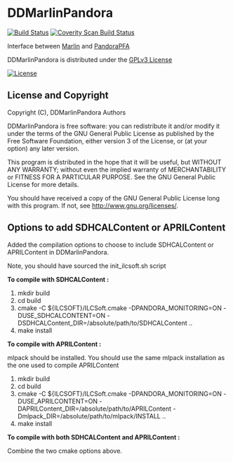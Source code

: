 # DDMarlinPandora
[![Build Status](https://travis-ci.org/iLCSoft/DDMarlinPandora.svg?branch=master)](https://travis-ci.org/iLCSoft/DDMarlinPandora)
[![Coverity Scan Build Status](https://scan.coverity.com/projects/11933/badge.svg)](https://scan.coverity.com/projects/ilcsoft-ddmarlinpandora)

Interface between [Marlin](https://github.com/iLCSoft/Marlin) and [PandoraPFA](https://github.com/PandoraPFA)

DDMarlinPandora is distributed under the [GPLv3 License](http://www.gnu.org/licenses/gpl-3.0.en.html)

[![License](https://www.gnu.org/graphics/gplv3-127x51.png)](https://www.gnu.org/licenses/gpl-3.0.en.html)

## License and Copyright
Copyright (C), DDMarlinPandora Authors

DDMarlinPandora is free software: you can redistribute it and/or modify it under the terms of the GNU General Public License as published by the Free Software Foundation, either version 3 of the License, or (at your option) any later version.

This program is distributed in the hope that it will be useful, but WITHOUT ANY WARRANTY; without even the implied warranty of MERCHANTABILITY or FITNESS FOR A PARTICULAR PURPOSE.  See the GNU General Public License for more details.

You should have received a copy of the GNU General Public License long with this program.  If not, see <http://www.gnu.org/licenses/>.

## Options to add SDHCALContent or APRILContent

Added the compilation options to choose to include SDHCALContent or APRILContent in DDMarlinPandora.

Note, you should have sourced the init_ilcsoft.sh script

**To compile with SDHCALContent :**

1. mkdir build
2. cd build
3. cmake -C ${ILCSOFT}/ILCSoft.cmake -DPANDORA_MONITORING=ON -DUSE_SDHCALCONTENT=ON -DSDHCALContent_DIR=/absolute/path/to/SDHCALContent ..
4. make install

**To compile with APRILContent :**

mlpack should be installed. You should use the same mlpack installation as the one used to compile APRILContent


1. mkdir build
2. cd build
3. cmake -C ${ILCSOFT}/ILCSoft.cmake -DPANDORA_MONITORING=ON -DUSE_APRILCONTENT=ON -DAPRILContent_DIR=/absolute/path/to/APRILContent -Dmlpack_DIR=/absolute/path/to/mlpack/INSTALL ..
4. make install

**To compile with both SDHCALContent and APRILContent :**

Combine the two cmake options above.



